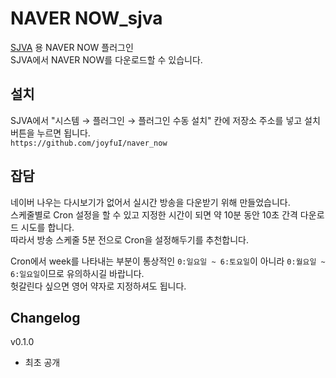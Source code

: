 # NAVER NOW_sjva
[SJVA](https://sjva.me/) 용 NAVER NOW 플러그인  
SJVA에서 NAVER NOW를 다운로드할 수 있습니다.

## 설치
SJVA에서 "시스템 → 플러그인 → 플러그인 수동 설치" 칸에 저장소 주소를 넣고 설치 버튼을 누르면 됩니다.  
`https://github.com/joyfuI/naver_now`

## 잡담
네이버 나우는 다시보기가 없어서 실시간 방송을 다운받기 위해 만들었습니다.  
스케줄별로 Cron 설정을 할 수 있고 지정한 시간이 되면 약 10분 동안 10초 간격 다운로드 시도를 합니다.  
따라서 방송 스케줄 5분 전으로 Cron을 설정해두기를 추천합니다.

Cron에서 week를 나타내는 부분이 통상적인 `0:일요일 ~ 6:토요일`이 아니라 `0:월요일 ~ 6:일요일`이므로 유의하시길 바랍니다.  
헛갈린다 싶으면 영어 약자로 지정하셔도 됩니다.

## Changelog
v0.1.0
* 최초 공개
